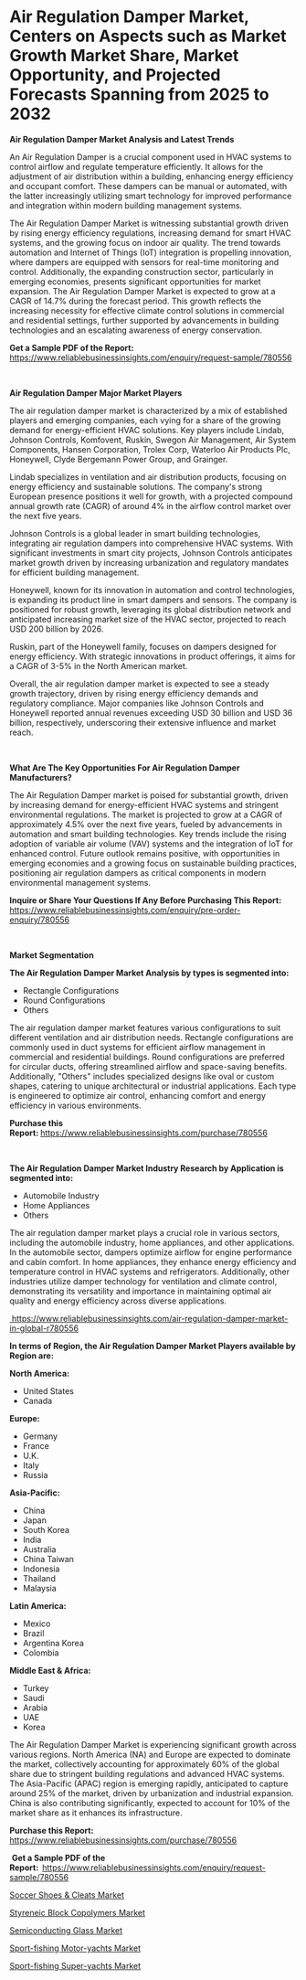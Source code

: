 <p><h1>Air Regulation Damper Market, Centers on Aspects such as Market Growth Market Share, Market Opportunity, and Projected Forecasts Spanning from 2025 to 2032</h1></p><p><strong>Air Regulation Damper Market Analysis and Latest Trends</strong></p>
<p><p>An Air Regulation Damper is a crucial component used in HVAC systems to control airflow and regulate temperature efficiently. It allows for the adjustment of air distribution within a building, enhancing energy efficiency and occupant comfort. These dampers can be manual or automated, with the latter increasingly utilizing smart technology for improved performance and integration within modern building management systems.</p><p>The Air Regulation Damper Market is witnessing substantial growth driven by rising energy efficiency regulations, increasing demand for smart HVAC systems, and the growing focus on indoor air quality. The trend towards automation and Internet of Things (IoT) integration is propelling innovation, where dampers are equipped with sensors for real-time monitoring and control. Additionally, the expanding construction sector, particularly in emerging economies, presents significant opportunities for market expansion. The Air Regulation Damper Market is expected to grow at a CAGR of 14.7% during the forecast period. This growth reflects the increasing necessity for effective climate control solutions in commercial and residential settings, further supported by advancements in building technologies and an escalating awareness of energy conservation.</p></p>
<p><strong>Get a Sample PDF of the Report:&nbsp;</strong> <a href="https://www.reliablebusinessinsights.com/enquiry/request-sample/780556?utm_campaign=57&utm_medium=2&utm_source=Github&utm_content=ia&utm_term=26032025&utm_id=air-regulation-damper">https://www.reliablebusinessinsights.com/enquiry/request-sample/780556</a></p>
<p>&nbsp;</p>
<p><strong>Air Regulation Damper Major Market Players</strong></p>
<p><p>The air regulation damper market is characterized by a mix of established players and emerging companies, each vying for a share of the growing demand for energy-efficient HVAC solutions. Key players include Lindab, Johnson Controls, Komfovent, Ruskin, Swegon Air Management, Air System Components, Hansen Corporation, Trolex Corp, Waterloo Air Products Plc, Honeywell, Clyde Bergemann Power Group, and Grainger.</p><p>Lindab specializes in ventilation and air distribution products, focusing on energy efficiency and sustainable solutions. The company's strong European presence positions it well for growth, with a projected compound annual growth rate (CAGR) of around 4% in the airflow control market over the next five years.</p><p>Johnson Controls is a global leader in smart building technologies, integrating air regulation dampers into comprehensive HVAC systems. With significant investments in smart city projects, Johnson Controls anticipates market growth driven by increasing urbanization and regulatory mandates for efficient building management.</p><p>Honeywell, known for its innovation in automation and control technologies, is expanding its product line in smart dampers and sensors. The company is positioned for robust growth, leveraging its global distribution network and anticipated increasing market size of the HVAC sector, projected to reach USD 200 billion by 2026.</p><p>Ruskin, part of the Honeywell family, focuses on dampers designed for energy efficiency. With strategic innovations in product offerings, it aims for a CAGR of 3-5% in the North American market.</p><p>Overall, the air regulation damper market is expected to see a steady growth trajectory, driven by rising energy efficiency demands and regulatory compliance. Major companies like Johnson Controls and Honeywell reported annual revenues exceeding USD 30 billion and USD 36 billion, respectively, underscoring their extensive influence and market reach.</p></p>
<p>&nbsp;</p>
<p><strong>What Are The Key Opportunities For Air Regulation Damper Manufacturers?</strong></p>
<p><p>The Air Regulation Damper market is poised for substantial growth, driven by increasing demand for energy-efficient HVAC systems and stringent environmental regulations. The market is projected to grow at a CAGR of approximately 4.5% over the next five years, fueled by advancements in automation and smart building technologies. Key trends include the rising adoption of variable air volume (VAV) systems and the integration of IoT for enhanced control. Future outlook remains positive, with opportunities in emerging economies and a growing focus on sustainable building practices, positioning air regulation dampers as critical components in modern environmental management systems.</p></p>
<p><strong>Inquire or Share Your Questions If Any Before Purchasing This Report:</strong> <a href="https://www.reliablebusinessinsights.com/enquiry/pre-order-enquiry/780556?utm_campaign=57&utm_medium=2&utm_source=Github&utm_content=ia&utm_term=26032025&utm_id=air-regulation-damper">https://www.reliablebusinessinsights.com/enquiry/pre-order-enquiry/780556</a></p>
<p>&nbsp;</p>
<p><strong>Market Segmentation</strong></p>
<p><strong>The Air Regulation Damper Market Analysis by types is segmented into:</strong></p>
<p><ul><li>Rectangle Configurations</li><li>Round Configurations</li><li>Others</li></ul></p>
<p><p>The air regulation damper market features various configurations to suit different ventilation and air distribution needs. Rectangle configurations are commonly used in duct systems for efficient airflow management in commercial and residential buildings. Round configurations are preferred for circular ducts, offering streamlined airflow and space-saving benefits. Additionally, "Others" includes specialized designs like oval or custom shapes, catering to unique architectural or industrial applications. Each type is engineered to optimize air control, enhancing comfort and energy efficiency in various environments.</p></p>
<p><strong>Purchase this Report:&nbsp;</strong><a href="https://www.reliablebusinessinsights.com/purchase/780556?utm_campaign=57&utm_medium=2&utm_source=Github&utm_content=ia&utm_term=26032025&utm_id=air-regulation-damper">https://www.reliablebusinessinsights.com/purchase/780556</a></p>
<p>&nbsp;</p>
<p><strong>The Air Regulation Damper Market Industry Research by Application is segmented into:</strong></p>
<p><ul><li>Automobile Industry</li><li>Home Appliances</li><li>Others</li></ul></p>
<p><p>The air regulation damper market plays a crucial role in various sectors, including the automobile industry, home appliances, and other applications. In the automobile sector, dampers optimize airflow for engine performance and cabin comfort. In home appliances, they enhance energy efficiency and temperature control in HVAC systems and refrigerators. Additionally, other industries utilize damper technology for ventilation and climate control, demonstrating its versatility and importance in maintaining optimal air quality and energy efficiency across diverse applications.</p></p>
<p><a href="https://www.reliablebusinessinsights.com/air-regulation-damper-market-in-global-r780556?utm_campaign=57&utm_medium=2&utm_source=Github&utm_content=ia&utm_term=26032025&utm_id=air-regulation-damper">&nbsp;https://www.reliablebusinessinsights.com/air-regulation-damper-market-in-global-r780556</a></p>
<p><strong>In terms of Region, the Air Regulation Damper Market Players available by Region are:</strong></p>
<p>
    <p> <strong> North America: </strong>
        <ul>
            <li>United States</li>
            <li>Canada</li>
        </ul>
        </p> 
    <p> <strong> Europe: </strong>
        <ul>
            <li>Germany</li>
            <li>France</li>
            <li>U.K.</li>
            <li>Italy</li>
            <li>Russia</li>
        </ul>
        </p> 
    <p> <strong> Asia-Pacific: </strong>
        <ul>
            <li>China</li>
            <li>Japan</li>
            <li>South Korea</li>
            <li>India</li>
            <li>Australia</li>
            <li>China Taiwan</li>
            <li>Indonesia</li>
            <li>Thailand</li>
            <li>Malaysia</li>
        </ul>
        </p> 
    <p> <strong> Latin America: </strong>
        <ul>
            <li>Mexico</li>
            <li>Brazil</li>
            <li>Argentina Korea</li>
            <li>Colombia</li>
        </ul>
        </p> 
    <p> <strong> Middle East & Africa: </strong>
        <ul>
            <li>Turkey</li>
            <li>Saudi</li>
            <li>Arabia</li>
            <li>UAE</li>
            <li>Korea</li>
        </ul>
    </p>
    </p>
<p><p>The Air Regulation Damper Market is experiencing significant growth across various regions. North America (NA) and Europe are expected to dominate the market, collectively accounting for approximately 60% of the global share due to stringent building regulations and advanced HVAC systems. The Asia-Pacific (APAC) region is emerging rapidly, anticipated to capture around 25% of the market, driven by urbanization and industrial expansion. China is also contributing significantly, expected to account for 10% of the market share as it enhances its infrastructure.</p></p>
<p><strong>Purchase this Report: </strong><a href="https://www.reliablebusinessinsights.com/purchase/780556?utm_campaign=57&utm_medium=2&utm_source=Github&utm_content=ia&utm_term=26032025&utm_id=air-regulation-damper">https://www.reliablebusinessinsights.com/purchase/780556</a></p>
<p>&nbsp;<strong>Get a Sample PDF of the Report:&nbsp;&nbsp;</strong><a href="https://www.reliablebusinessinsights.com/enquiry/request-sample/780556?utm_campaign=57&utm_medium=2&utm_source=Github&utm_content=ia&utm_term=26032025&utm_id=air-regulation-damper">https://www.reliablebusinessinsights.com/enquiry/request-sample/780556</a></p>
<p><strong></strong></p>
<p><p><a href="https://github.com/houltngake/Market-Research-Report-List-1/blob/main/soccer-shoes-cleats-market.md?utm_campaign=57&utm_medium=2&utm_source=Github&utm_content=ia&utm_term=26032025&utm_id=air-regulation-damper">Soccer Shoes & Cleats Market</a></p><p><a href="https://github.com/snakewaduddx/Market-Research-Report-List-1/blob/main/styreneic-block-copolymers-market.md?utm_campaign=57&utm_medium=2&utm_source=Github&utm_content=ia&utm_term=26032025&utm_id=air-regulation-damper">Styreneic Block Copolymers Market</a></p><p><a href="https://github.com/direepittr/Market-Research-Report-List-1/blob/main/semiconducting-glass-market.md?utm_campaign=57&utm_medium=2&utm_source=Github&utm_content=ia&utm_term=26032025&utm_id=air-regulation-damper">Semiconducting Glass Market</a></p><p><a href="https://github.com/pllahoithana9/Market-Research-Report-List-1/blob/main/sport-fishing-motor-yachts-market.md?utm_campaign=57&utm_medium=2&utm_source=Github&utm_content=ia&utm_term=26032025&utm_id=air-regulation-damper">Sport-fishing Motor-yachts Market</a></p><p><a href="https://github.com/zeyddaddo4/Market-Research-Report-List-1/blob/main/sport-fishing-super-yachts-market.md?utm_campaign=57&utm_medium=2&utm_source=Github&utm_content=ia&utm_term=26032025&utm_id=air-regulation-damper">Sport-fishing Super-yachts Market</a></p></p>